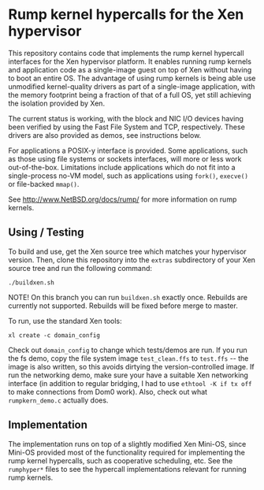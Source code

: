 Rump kernel hypercalls for the Xen hypervisor
=============================================

This repository contains code that implements the rump kernel hypercall
interfaces for the Xen hypervisor platform.  It enables running rump
kernels and application code as a single-image guest on top of Xen
without having to boot an entire OS.  The advantage of using rump
kernels is being able use unmodified kernel-quality drivers as part of
a single-image application, with the memory footprint being a fraction
of that of a full OS, yet still achieving the isolation provided by Xen.

The current status is working, with the block and NIC I/O devices having
been verified by using the Fast File System and TCP, respectively.
These drivers are also provided as demos, see instructions below.

For applications a POSIX-y interface is provided.  Some applications,
such as those using file systems or sockets interfaces, will more or less
work out-of-the-box.  Limitations include applications which do not fit
into a single-process no-VM model, such as applications using `fork()`,
`execve()` or file-backed `mmap()`.

See http://www.NetBSD.org/docs/rump/ for more information on rump kernels.


Using / Testing
---------------

To build and use, get the Xen source tree which matches your hypervisor
version.  Then, clone this repository into the `extras` subdirectory
of your Xen source tree and run the following command:

	./buildxen.sh

NOTE! On this branch you can run `buildxen.sh` exactly once.  Rebuilds are
currently not supported.  Rebuilds will be fixed before merge to master.

To run, use the standard Xen tools:

	xl create -c domain_config

Check out `domain_config` to change which tests/demos are run.
If you run the fs demo, copy the file system image
`test_clean.ffs` to `test.ffs` -- the image is also written, so this
avoids dirtying the version-controlled image.  If run the
networking demo, make sure your have a suitable Xen networking interface
(in addition to regular bridging, I had to use `ethtool -K if tx off` to
make connections from Dom0 work).  Also, check out what `rumpkern_demo.c`
actually does.


Implementation
--------------

The implementation runs on top of a slightly modified Xen Mini-OS, since
Mini-OS provided most of the functionality required for implementing the
rump kernel hypercalls, such as cooperative scheduling, etc.  See the
`rumphyper*` files to see the hypercall implementations relevant for
running rump kernels.
